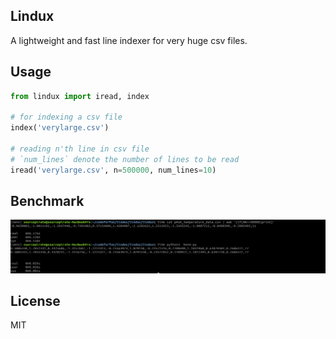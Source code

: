 ## Lindux

A lightweight and fast line indexer for very huge csv files.

## Usage

```python
from lindux import iread, index

# for indexing a csv file
index('verylarge.csv')

# reading n'th line in csv file 
# `num_lines` denote the number of lines to be read
iread('verylarge.csv', n=500000, num_lines=10)

```

## Benchmark

![Benchmark](assets/SAVECSV.png)

## License 
MIT


